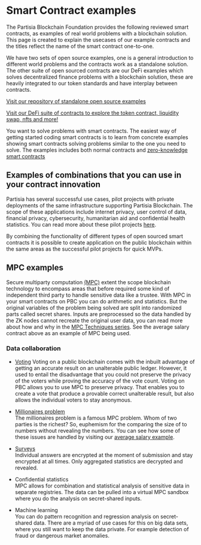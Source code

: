 # Smart Contract examples

The Partisia Blockchain Foundation provides the following reviewed smart contracts, as examples of real world problems
with a blockchain solution. This page is created to explain the usecases of our example contracts and the titles reflect
the name of the smart contract one-to-one.

We have two sets of open source examples, one is a general introduction to different world problems and the contracts
work as a standalone solution. The other
suite of open sourced contracts are our DeFi examples which solves decentralized finance problems with a blockchain
solution, these are heavily integrated to our token standards and have interplay between contracts.

[Visit our repository of standalone open source examples](https://gitlab.com/partisiablockchain/language/example-contracts)

[Visit our DeFi suite of contracts to explore the token contract, liquidity swap, nfts and more!](https://gitlab.com/partisiablockchain/language/contracts/defi)

You want to solve problems with smart contracts. The easiest way of getting started coding smart contracts is to learn
from concrete examples showing smart contracts solving problems similar to the one you need to solve. The examples
includes both normal contracts and [zero-knowledge smart contracts](zk-smart-contracts/zk-smart-contracts.md)

## Examples of combinations that you can use in your contract innovation

Partisia has several successful use cases, pilot projects with private deployments of the same infrastructure supporting
Partisia Blockchain.
The scope of these applications include internet privacy, user control of data, financial privacy, cybersecurity,
humanitarian aid and confidential health statistics.
You can read more about these pilot projects [here](https://partisiablockchain.com/ecosystem).

By combining the functionality of different types of open sourced smart contracts it is possible to create application
on the public blockchain within the same areas as the successful pilot projects for quick MVPs.

## MPC examples

Secure multiparty computation [(MPC)](../pbc-fundamentals/dictionary.md#mpc) extent the scope blockchain technology to
encompass areas that before required some kind of independent third party to handle sensitive data like a trustee.
With MPC in your smart contracts on PBC you can do arithmetic and statistics. But the original variables of the problem
being solved are split into randomized parts called secret shares. Inputs are preprocessed so the data handled by the ZK
nodes cannot recreate the original user data, you can read more about how and why in
the [MPC Techniques series](https://medium.com/partisia-blockchain/pbcacademy/home). See the average salary contract
above as an example of MPC being used.

### Data collaboration

- [Voting](https://gitlab.com/partisiablockchain/language/example-contracts/-/tree/main/voting)
  Voting on a public blockchain comes with the inbuilt advantage of getting an accurate result on an unalterable public
  ledger. However, it used to entail the disadvantage that you could not preserve the privacy of the voters while
  proving the accuracy of the vote count. Voting on PBC allows you to use MPC to preserve privacy. That enables you to
  create a vote that produce a provable correct unalterable result, but also allows the individual voters to stay
  anonymous.

- [Millionaires problem](https://en.wikipedia.org/wiki/Yao%27s_Millionaires%27_problem)  
  The millionaires problem is a famous MPC problem. Whom of two parties is the richest? So, euphemism for the comparing
  the size of to numbers without revealing the numbers. You can see how some of these issues are handled by visiting
  our [average salary example](https://gitlab.com/partisiablockchain/language/example-contracts/-/tree/main/zk-average-salary).

- [Surveys](https://partisia.com/better-data-solutions/surveys/)  
  Individual answers are encrypted at the moment of submission and stay encrypted at all times. Only aggregated
  statistics are decrypted and revealed.

- Confidential statistics  
  MPC allows for combination and statistical analysis of sensitive data in separate registries. The data can be pulled
  into a virtual MPC sandbox where you do the analysis on secret-shared inputs.

- Machine learning  
  You can do pattern recognition and regression analysis on secret-shared data. There are a myriad of use cases for this
  on big data sets, where you still want to keep the data private. For example detection of fraud or dangerous market
  anomalies.
